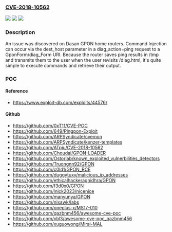 ### [CVE-2018-10562](https://cve.mitre.org/cgi-bin/cvename.cgi?name=CVE-2018-10562)
![](https://img.shields.io/static/v1?label=Product&message=n%2Fa&color=blue)
![](https://img.shields.io/static/v1?label=Version&message=n%2Fa&color=blue)
![](https://img.shields.io/static/v1?label=Vulnerability&message=n%2Fa&color=brighgreen)

### Description

An issue was discovered on Dasan GPON home routers. Command Injection can occur via the dest_host parameter in a diag_action=ping request to a GponForm/diag_Form URI. Because the router saves ping results in /tmp and transmits them to the user when the user revisits /diag.html, it's quite simple to execute commands and retrieve their output.

### POC

#### Reference
- https://www.exploit-db.com/exploits/44576/

#### Github
- https://github.com/0xT11/CVE-POC
- https://github.com/649/Pingpon-Exploit
- https://github.com/ARPSyndicate/cvemon
- https://github.com/ARPSyndicate/kenzer-templates
- https://github.com/ATpiu/CVE-2018-10562
- https://github.com/Choudai/GPON-LOADER
- https://github.com/Ostorlab/known_exploited_vulnerbilities_detectors
- https://github.com/Truongnn92/GPON
- https://github.com/c0ld1/GPON_RCE
- https://github.com/duggytuxy/malicious_ip_addresses
- https://github.com/ethicalhackeragnidhra/GPON
- https://github.com/f3d0x0/GPON
- https://github.com/lnick2023/nicenice
- https://github.com/manyunya/GPON
- https://github.com/nixawk/labs
- https://github.com/oneplus-x/MS17-010
- https://github.com/qazbnm456/awesome-cve-poc
- https://github.com/xbl3/awesome-cve-poc_qazbnm456
- https://github.com/xuguowong/Mirai-MAL

